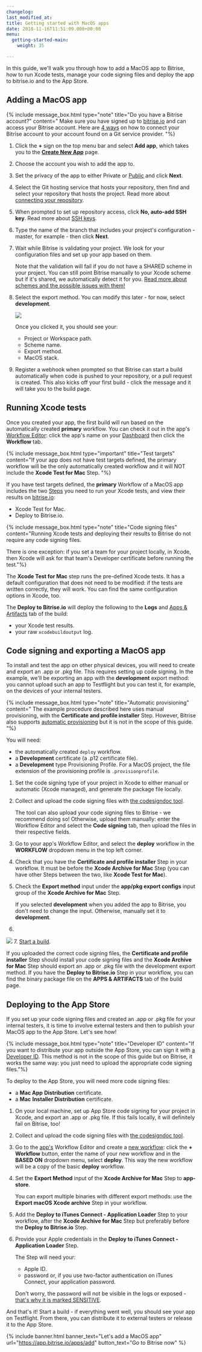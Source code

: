 ```yaml
---
changelog: 
last_modified_at: 
title: Getting started with MacOS apps
date: 2018-11-16T11:51:09.000+00:00
menu:
  getting-started-main:
    weight: 35

---
```

In this guide, we'll walk you through how to add a MacOS app to Bitrise, how to run Xcode tests, manage your code signing files and deploy the app to bitrise.io and to the App Store.

## Adding a MacOS app

{% include message_box.html type="note" title="Do you have a Bitrise account?" content=" Make sure you have signed up to [bitrise.io](https://www.bitrise.io/) and can access your Bitrise account. Here are [4 ways](https://devcenter.bitrise.io/getting-started/index#signing-up-to-bitrise) on how to connect your Bitrise account to your account found on a Git service provider. "%}

1. Click the **+** sign on the top menu bar and select **Add app**, which takes you to the [**Create New App**](https://app.bitrise.io/apps/add) page.
2. Choose the account you wish to add the app to.
3. Set the privacy of the app to either Private or [Public](/getting-started/public-apps/) and click **Next**.
4. Select the Git hosting service that hosts your repository, then find and select your repository that hosts the project. Read more about [connecting your repository](/getting-started/adding-a-new-app/#connecting-a-repository).
5. When prompted to set up repository access, click **No, auto-add SSH key**. Read more about [SSH keys](/getting-started/adding-a-new-app/#setting-up-ssh-keys).
6. Type the name of the branch that includes your project's configuration - master, for example - then click **Next**.
7. Wait while Bitrise is validating your project. We look for your configuration files and set up your app based on them.

   Note that the validation will fail if you do not have a SHARED scheme in your project. You can still point Bitrise manually to your Xcode scheme but if it's shared, we automatically detect it for you. [Read more about schemes and the possible issues with them!](/troubleshooting/frequent-ios-issues/#xcode-scheme-not-found)
8. Select the export method. You can modify this later - for now, select **development**.

   ![](/img/project-build-config-macos.png)

   Once you clicked it, you should see your:
   * Project or Workspace path.
   * Scheme name.
   * Export method.
   * MacOS stack.
9. Register a webhook when prompted so that Bitrise can start a build automatically when code is pushed to your repository, or a pull request is created. This also kicks off your first build - click the message and it will take you to the build page.

## Running Xcode tests

Once you created your app, the first build will run based on the automatically created **primary** workflow. You can check it out in the app's [Workflow Editor](/steps-and-workflows/getting-started-workflows/): click the app's name on your [Dashboard](https://app.bitrise.io/apps/add) then click the **Workflow** tab.

{% include message_box.html type="important" title="Test targets" content="If your app does not have test targets defined, the primary workflow will be the only automatically created workflow and it will NOT include the **Xcode Test for Mac** Step. "%}

If you have test targets defined, the **primary** Workflow of a MacOS app includes the two [Steps](/getting-started/getting-started-steps) you need to run your Xcode tests, and view their results on [bitrise.io](https://bitrise.io/):

* Xcode Test for Mac.
* Deploy to Bitrise.io.

{% include message_box.html type="note" title="Code signing files" content="Running Xcode tests and deploying their results to Bitrise do not require any code signing files.

There is one exception: if you set a team for your project locally, in Xcode, then Xcode will ask for that team's Developer certificate before running the test."%}

The **Xcode Test for Mac** step runs the pre-defined Xcode tests. It has a default configuration that does not need to be modified: if the tests are written correctly, they will work. You can find the same configuration options in Xcode, too.

The **Deploy to Bitrise.io** will deploy the following to the **Logs** and [Apps & Artifacts](/builds/build-artifacts-online/) tab of the build:

* your Xcode test results.
* your raw `xcodebuildoutput` log.

## Code signing and exporting a MacOS app

To install and test the app on other physical devices, you will need to create and export an .app or .pkg file. This requires setting up code signing. In the example, we'll be exporting an app with the **development** export method: you cannot upload such an app to Testflight but you can test it, for example, on the devices of your internal testers.

{% include message_box.html type="note" title="Automatic provisioning" content=" The example procedure described here uses manual provisioning, with the **Certificate and profile installer** Step. However, Bitrise also supports [automatic provisioning](/code-signing/ios-code-signing/ios-auto-provisioning/) but it is not in the scope of this guide. "%}

You will need:

* the automatically created `deploy` workflow.
* a **Development** certificate (a .p12 certificate file).
* a **Development** type Provisioning Profile. For a MacOS project, the file extension of the provisioning profile is `.provisionprofile`.

1. Set the code signing type of your project in Xcode to either manual or automatic (Xcode managed), and generate the package file locally.
2. Collect and upload the code signing files with [the codesigndoc tool](/code-signing/ios-code-signing/collecting-files-with-codesigndoc/).

   The tool can also upload your code signing files to Bitrise - we recommend doing so! Otherwise, upload them manually: enter the Workflow Editor and select the **Code signing** tab, then upload the files in their respective fields.
3. Go to your app's Workflow Editor, and select the **deploy** workflow in the **WORKFLOW** dropdown menu in the top left corner.
4. Check that you have the **Certificate and profile installer** Step in your workflow. It must be before the **Xcode Archive for Mac** Step (you can have other Steps between the two, like **Xcode Test for Mac**).
5. Check the **Export method** input under the **app/pkg export configs** input group of the **Xcode Archive for Mac** Step.

   If you selected **development** when you added the app to Bitrise, you don't need to change the input. Otherwise, manually set it to **development**.
6. 

![](/img/macos-archive.png)
7\. [Start a build](/builds/starting-builds-manually/).

If you uploaded the correct code signing files, the **Certificate and profile installer** Step should install your code signing files and the **Xcode Archive for Mac** Step should export an .app or .pkg file with the development export method. If you have the **Deploy to Bitrise.io** Step in your workflow, you can find the binary package file on the **APPS & ARTIFACTS** tab of the build page.

## Deploying to the App Store

If you set up your code signing files and created an .app or .pkg file for your internal testers, it is time to involve external testers and then to publish your MacOS app to the App Store. Let's see how!

{% include message_box.html type="note" title="Developer ID" content="If you want to distribute your app outside the App Store, you can sign it with [a Developer ID](https://developer.apple.com/support/developer-id/). This method is not in the scope of this guide but on Bitrise, it works the same way: you just need to upload the appropriate code signing files."%}

To deploy to the App Store, you will need more code signing files:

* a **Mac App** **Distribution** certificate.
* a **Mac** **Installer Distribution** certificate.

1. On your local machine, set up App Store code signing for your project in Xcode, and export an .app or .pkg file. If this fails locally, it will definitely fail on Bitrise, too!
2. Collect and upload the code signing files with [the codesigndoc tool](/code-signing/ios-code-signing/collecting-files-with-codesigndoc/).
3. Go to the [app's](https://app.bitrise.io/apps/add) Workflow Editor and create a [new workflow](/getting-started/getting-started-workflows/): click the **+ Workflow** button, enter the name of your new workflow and in the **BASED ON** dropdown menu, select **deploy**. This way the new workflow will be a copy of the basic **deploy** workflow.
4. Set the **Export Method** input of the **Xcode Archive for Mac** Step to **app-store**.

   You can export multiple binaries with different export methods: use the **Export macOS Xcode archive** Step in your workflow.
5. Add the **Deploy to iTunes Connect - Application Loader** Step to your workflow, after the **Xcode Archive for Mac** Step but preferably before the **Deploy to Bitrise.io** Step.
6. Provide your Apple credentials in the **Deploy to iTunes Connect - Application Loader** Step.

   The Step will need your:
   * Apple ID.
   * password or, if you use two-factor authentication on iTunes Connect, your application password.

   Don't worry, the password will not be visible in the logs or exposed - [that's why it is marked SENSITIVE](/builds/env-vars-secret-env-vars#about-secrets).

And that's it! Start a build - if everything went well, you should see your app on Testflight. From there, you can distribute it to external testers or release it to the App Store.

{% include banner.html banner_text="Let's add a MacOS app" url="https://app.bitrise.io/apps/add" button_text="Go to Bitrise now" %}